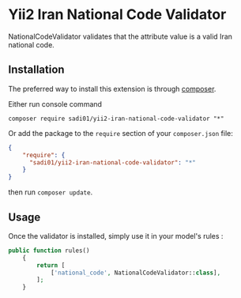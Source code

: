Yii2 Iran National Code Validator
===========================
NationalCodeValidator validates that the attribute value is a valid Iran national code.

Installation
------------

The preferred way to install this extension is through [composer](http://getcomposer.org/download/).

Either run console command

```
composer require sadi01/yii2-iran-national-code-validator "*"
```

Or add the package to the `require` section of your `composer.json` file:

```json
{
    "require": {
      "sadi01/yii2-iran-national-code-validator": "*"
    }
}
```

then run `composer update`.

Usage
-----

Once the validator is installed, simply use it in your model's rules :

```php
public function rules()
    {
        return [
            ['national_code', NationalCodeValidator::class],
        ];
    }

```